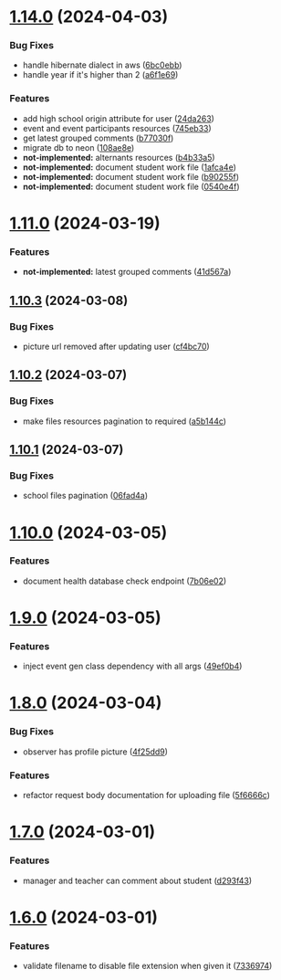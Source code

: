 # [1.14.0](https://github.com/hei-school/hei-admin-api/compare/v1.11.0...v1.14.0) (2024-04-03)


### Bug Fixes

* handle hibernate dialect in aws  ([6bc0ebb](https://github.com/hei-school/hei-admin-api/commit/6bc0ebb0901ff337bf92f39c12d36f48a29e6f33))
* handle year if it's higher than 2  ([a6f1e69](https://github.com/hei-school/hei-admin-api/commit/a6f1e695c94cc2e9d7c090117cef3aaf5802bc82))


### Features

* add high school origin attribute for user ([24da263](https://github.com/hei-school/hei-admin-api/commit/24da26313d1c9b888e00553a7d9e57ab86dae9dd))
* event and event participants resources ([745eb33](https://github.com/hei-school/hei-admin-api/commit/745eb33a79718ab730afe80b12d1ddfd54d9a6a9))
* get latest grouped comments   ([b77030f](https://github.com/hei-school/hei-admin-api/commit/b77030fb7416bfbf4692e2970847640df6a0cf67))
* migrate db to neon ([108ae8e](https://github.com/hei-school/hei-admin-api/commit/108ae8e4f7247bc96b3566780abdbeb5b5d795d4))
* **not-implemented:** alternants resources  ([b4b33a5](https://github.com/hei-school/hei-admin-api/commit/b4b33a54f7adbad98a77ada866c95ed267c5b020))
* **not-implemented:** document student work file  ([1afca4e](https://github.com/hei-school/hei-admin-api/commit/1afca4e7b910e03971c3220151082e5324c22b7e))
* **not-implemented:** document student work file  ([b90255f](https://github.com/hei-school/hei-admin-api/commit/b90255f329a2b69cf6a93c833abb17d49a4fc8c8))
* **not-implemented:** document student work file  ([0540e4f](https://github.com/hei-school/hei-admin-api/commit/0540e4f7a99890394d025db919483620b591c8dc))



# [1.11.0](https://github.com/hei-school/hei-admin-api/compare/v1.10.3...v1.11.0) (2024-03-19)


### Features

* **not-implemented:** latest grouped comments  ([41d567a](https://github.com/hei-school/hei-admin-api/commit/41d567a72db40d2c569527181f613aaa9c6d771e))



## [1.10.3](https://github.com/hei-school/hei-admin-api/compare/v1.10.2...v1.10.3) (2024-03-08)


### Bug Fixes

* picture url removed after updating user  ([cf4bc70](https://github.com/hei-school/hei-admin-api/commit/cf4bc706ca684b7a7b6b826d1db2db22eb2051b6))



## [1.10.2](https://github.com/hei-school/hei-admin-api/compare/v1.10.1...v1.10.2) (2024-03-07)


### Bug Fixes

* make files resources pagination to required  ([a5b144c](https://github.com/hei-school/hei-admin-api/commit/a5b144c3d261e049fc454c962e0361af79d88d75))



## [1.10.1](https://github.com/hei-school/hei-admin-api/compare/v1.10.0...v1.10.1) (2024-03-07)


### Bug Fixes

* school files pagination ([06fad4a](https://github.com/hei-school/hei-admin-api/commit/06fad4a3c977506de663c7b0d30fffec1e56b2a4))



# [1.10.0](https://github.com/hei-school/hei-admin-api/compare/v1.9.0...v1.10.0) (2024-03-05)


### Features

* document health database check endpoint  ([7b06e02](https://github.com/hei-school/hei-admin-api/commit/7b06e022ef641cbe9131cf644ce31d015877804f))



# [1.9.0](https://github.com/hei-school/hei-admin-api/compare/v1.8.0...v1.9.0) (2024-03-05)


### Features

* inject event gen class dependency with all args  ([49ef0b4](https://github.com/hei-school/hei-admin-api/commit/49ef0b485083c28248db48ca201cb70be09e803e))



# [1.8.0](https://github.com/hei-school/hei-admin-api/compare/v1.7.0...v1.8.0) (2024-03-04)


### Bug Fixes

* observer has profile picture ([4f25dd9](https://github.com/hei-school/hei-admin-api/commit/4f25dd949337579d89b49e0878a777d1044782d0))


### Features

* refactor request body documentation for uploading file ([5f6666c](https://github.com/hei-school/hei-admin-api/commit/5f6666c86c517a76a98998ba1b440e0cca9ec699))



# [1.7.0](https://github.com/hei-school/hei-admin-api/compare/v1.6.0...v1.7.0) (2024-03-01)


### Features

* manager and teacher can comment about student ([d293f43](https://github.com/hei-school/hei-admin-api/commit/d293f43e0f2b5e5ddff2d68ccae8507059eb0362))



# [1.6.0](https://github.com/hei-school/hei-admin-api/compare/v1.5.0...v1.6.0) (2024-03-01)


### Features

* validate filename to disable file extension when given it ([7336974](https://github.com/hei-school/hei-admin-api/commit/733697466134a871514c83158204df5f3c8928ef))



